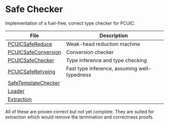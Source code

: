 # Safe Checker

Implementation of a fuel-free, correct type checker for PCUIC.

| File                  | Description                                          |
|-----------------------|------------------------------------------------------|
| [PCUICSafeReduce]     | Weak-head reduction machine                          |
| [PCUICSafeConversion] | Conversion checker                                   |
| [PCUICSafeChecker]    | Type inference and type checking                     |
| [PCUICSafeRetyping]   | Fast type inference, assuming well-typedness         |
| [SafeTemplateChecker] |                                                      |
| [Loader]              |                                                      |
| [Extraction]          |                                                      |

[PCUICSafeReduce]: PCUICSafeReduce.v
[PCUICSafeConversion]: PCUICSafeConversion.v
[PCUICSafeChecker]: PCUICSafeChecker.v
[PCUICSafeRetyping]: PCUICSafeRetyping.v
[SafeTemplateChecker]: SafeTemplateChecker.v
[Loader]: Loader.v
[Extraction]: Extraction.v

All of these are proven correct but not yet complete.
They are suited for extraction which would remove the termination and
correctness proofs.
